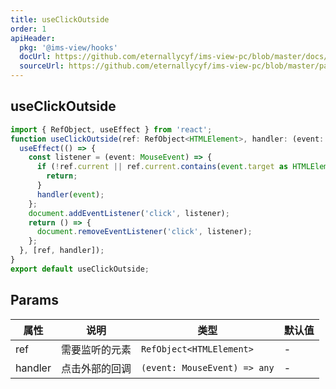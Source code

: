 ```yaml
---
title: useClickOutside
order: 1
apiHeader:
  pkg: '@ims-view/hooks'
  docUrl: https://github.com/eternallycyf/ims-view-pc/blob/master/docs/hooks/useClickOutside.md
  sourceUrl: https://github.com/eternallycyf/ims-view-pc/blob/master/packages/hooks/src/useClickOutside.tsx
---
```


## useClickOutside

```ts
import { RefObject, useEffect } from 'react';
function useClickOutside(ref: RefObject<HTMLElement>, handler: (event: MouseEvent) => any) {
  useEffect(() => {
    const listener = (event: MouseEvent) => {
      if (!ref.current || ref.current.contains(event.target as HTMLElement)) {
        return;
      }
      handler(event);
    };
    document.addEventListener('click', listener);
    return () => {
      document.removeEventListener('click', listener);
    };
  }, [ref, handler]);
}
export default useClickOutside;
```

## Params

| 属性    | 说明           | 类型                         | 默认值 |
| ------- | -------------- | ---------------------------- | ------ |
| ref     | 需要监听的元素 | `RefObject<HTMLElement>`     | -      |
| handler | 点击外部的回调 | `(event: MouseEvent) => any` | -      |
